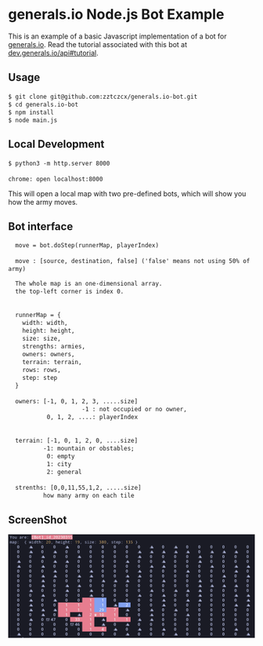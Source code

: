 # generals.io Node.js Bot Example

This is an example of a basic Javascript implementation of a bot for [generals.io](https://generals.io). Read the tutorial associated with this bot at [dev.generals.io/api#tutorial](https://dev.generals.io/api#tutorial).

## Usage

```
$ git clone git@github.com:zztczcx/generals.io-bot.git
$ cd generals.io-bot
$ npm install
$ node main.js
```

## Local Development

```
$ python3 -m http.server 8000

chrome: open localhost:8000
```

This will open a local map with two pre-defined bots, which will show you how the army moves.

## Bot interface

```
  move = bot.doStep(runnerMap, playerIndex)     

  move : [source, destination, false] ('false' means not using 50% of army)
```

```
  The whole map is an one-dimensional array.
  the top-left corner is index 0.


  runnerMap = {
    width: width,
    height: height,
    size: size,
    strengths: armies,
    owners: owners,
    terrain: terrain,
    rows: rows,
    step: step
  }

  owners: [-1, 0, 1, 2, 3, .....size]
                     -1 : not occupied or no owner,
           0, 1, 2, ....: playerIndex


  terrain: [-1, 0, 1, 2, 0, ....size]
          -1: mountain or obstables;
           0: empty
           1: city
           2: general

  strenths: [0,0,11,55,1,2, .....size]
          how many army on each tile
```


## ScreenShot

![console](./console.jpg?raw=true "console")
